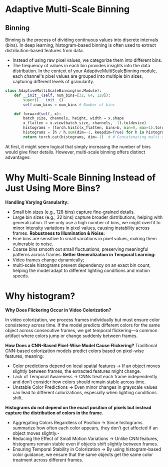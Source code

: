 # Adaptive Multi-Scale Binning
## Binning
Binning is the process of dividing continuous values into discrete intervals (bins). In deep learning, histogram-based binning is often used to extract distribution-based features from data.
* Instead of using raw pixel values, we categorize them into different bins.
* The frequency of values in each bin provides insights into the data distribution.
In the context of your AdaptiveMultiScaleBinning module, each channel's pixel values are grouped into multiple bin sizes, capturing different levels of granularity.

```python
class AdaptiveMultiScaleBinning(nn.Module):
    def __init__(self, num_bins=[32, 64, 128]):
        super().__init__()
        self.num_bins = num_bins # Number of bins

    def forward(self, x):
        batch_size, channels, height, width = x.shape
        x_flatten = x.view(batch_size, channels, -1).to(device)
        histograms = [torch.histc(x_flatten, bins=b, min=0, max=1).to(device) for b in self.num_bins]
        histograms = [h / h.sum(dim=-1, keepdim=True) for h in histograms] # Each histogram is normalized by dividing by its sum, ensuring it represents a probability distribution.
        return torch.cat(histograms, dim=-1)  # # Concatenating multi-scale histograms
```

At first, it might seem logical that simply increasing the number of bins would give finer details. However, multi-scale binning offers distinct advantages:
# Why Multi-Scale Binning Instead of Just Using More Bins?
**Handling Varying Granularity:**
* Small bin sizes (e.g., 128 bins) capture fine-grained details.
* Large bin sizes (e.g., 32 bins) capture broader distributions, helping with generalization.
If we only use a high number of bins, we might overfit to minor intensity variations in pixel values, causing instability across frames.
**Robustness to Illumination & Noise:**
* Fine bins are sensitive to small variations in pixel values, making them vulnerable to noise.
* Coarse bins smooth out small fluctuations, preserving meaningful patterns across frames.
**Better Generalization in Temporal Learning:**
* Video frames change dynamically;
* multi-scale histograms prevent dependency on an exact bin count, helping the model adapt to different lighting conditions and motion speeds.

# Why histogram?
**Why Does Flickering Occur in Video Colorization?**

In video colorization, we process frames individually but must ensure color consistency across time. If the model predicts different colors for the same object across consecutive frames, we get temporal
flickering—a common artifact where colors jump or change suddenly between frames.

**How Does a CNN-Based Pixel-Wise Model Cause Flickering?**
Traditional CNN-based colorization models predict colors based on pixel-wise features, meaning:
* Color predictions depend on local spatial features → If an object moves slightly between frames, the extracted features might change.
* Lack of Temporal Awareness → CNNs treat each frame independently and don’t consider how colors should remain stable across time.
* Unstable Color Predictions → Even minor changes in grayscale values can lead to different colorizations, especially when lighting conditions shift.

**Histograms do not depend on the exact position of pixels but instead capture the distribution of colors in the frame.**

- Aggregating Colors Regardless of Position → Since histograms summarize how often each color appears, they don’t get affected if an object moves slightly.-
- Reducing the Effect of Small Motion Variations → Unlike CNN features, histograms remain stable even if objects shift slightly between frames.
- Ensuring Temporal Stability in Colorization → By using histogram-based color guidance, we ensure that the same objects get the same color treatment across different frames.
